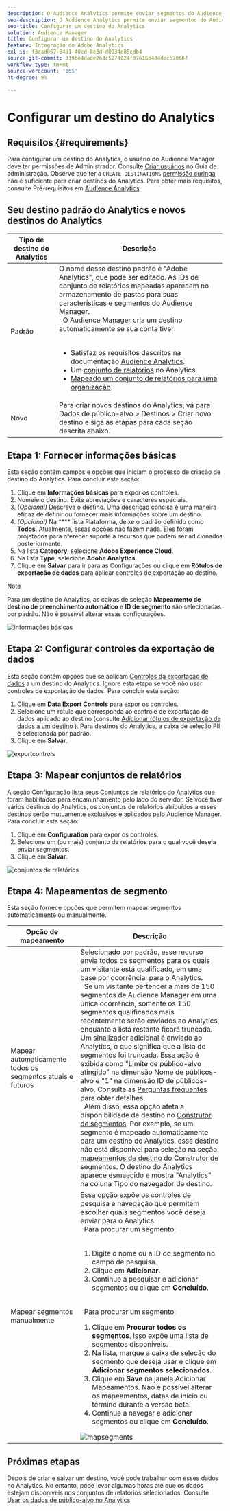 ```yaml
---
description: O Audience Analytics permite enviar segmentos do Audience Manager para o Analytics. Para usar esse recurso, crie um destino do Analytics e mapeie os segmentos a ele no Audience Manager.
seo-description: O Audience Analytics permite enviar segmentos do Audience Manager para o Analytics. Para usar esse recurso, crie um destino do Analytics e mapeie os segmentos a ele no Audience Manager.
seo-title: Configurar um destino do Analytics
solution: Audience Manager
title: Configurar um destino do Analytics
feature: Integração do Adobe Analytics
exl-id: f3ead057-04d1-40cd-8e3d-d0934d85cdb4
source-git-commit: 319be4dade263c5274624f07616b404decb7066f
workflow-type: tm+mt
source-wordcount: '855'
ht-degree: 9%

---
```


# Configurar um destino do Analytics

## Requisitos {#requirements}

Para configurar um destino do Analytics, o usuário do Audience Manager deve ter permissões de Administrador. Consulte [Criar usuários](/help/using/features/administration/administration-overview.md#create-users) no Guia de administração. Observe que ter a `CREATE_DESTINATIONS` [permissão curinga](/help/using/features/administration/administration-overview.md#wild-card-permissions) não é suficiente para criar destinos do Analytics.
Para obter mais requisitos, consulte Pré-requisitos em [Audience Analytics](https://experienceleague.adobe.com/docs/analytics/integration/audience-analytics/mc-audiences-aam.html).

## Seu destino padrão do Analytics e novos destinos do Analytics

| Tipo de destino do Analytics | Descrição |
|---|---|
| Padrão | O nome desse destino padrão é &quot;Adobe Analytics&quot;, que pode ser editado. As IDs de conjunto de relatórios mapeadas aparecem no armazenamento de pastas para suas características e segmentos do Audience Manager. <br>  O Audience Manager cria um destino automaticamente se sua conta tiver:  <br>  <ul><li>Satisfaz os requisitos descritos na documentação [Audience Analytics](https://experienceleague.adobe.com/docs/analytics/integration/audience-analytics/mc-audiences-aam.html).</li><li>Um [conjunto de relatórios](https://experienceleague.adobe.com/docs/analytics/admin/manage-report-suites/report-suites-admin.html) no Analytics.</li><li>[Mapeado um conjunto de relatórios para uma organização](https://experienceleague.adobe.com/docs/core-services/interface/about-core-services/report-suite-mapping.html).</li></ul> |
| Novo | Para criar novos destinos do Analytics, vá para Dados de público-alvo > Destinos > Criar novo destino e siga as etapas para cada seção descrita abaixo. |

## Etapa 1: Fornecer informações básicas

Esta seção contém campos e opções que iniciam o processo de criação de destino do Analytics. Para concluir esta seção:

1. Clique em **Informações básicas** para expor os controles.
2. Nomeie o destino. Evite abreviações e caracteres especiais.
3. *(Opcional)* Descreva o destino. Uma descrição concisa é uma maneira eficaz de definir ou fornecer mais informações sobre um destino.
4. *(Opcional)* Na  **** lista Plataforma, deixe o padrão definido como  **Todos**. Atualmente, essas opções não fazem nada. Eles foram projetados para oferecer suporte a recursos que podem ser adicionados posteriormente.
5. Na lista **Category**, selecione **Adobe Experience Cloud**.
6. Na lista **Type**, selecione **Adobe Analytics**.
7. Clique em **Salvar** para ir para as Configurações ou clique em **Rótulos de exportação de dados** para aplicar controles de exportação ao destino.

>[!NOTE]
>
>Para um destino do Analytics, as caixas de seleção **Mapeamento de destino de preenchimento automático** e **ID de segmento** são selecionadas por padrão. Não é possível alterar essas configurações.

![informações básicas](assets/basicinformation.png)

## Etapa 2: Configurar controles da exportação de dados

Esta seção contém opções que se aplicam [Controles da exportação de dados](/help/using/features/data-export-controls.md) a um destino do Analytics. Ignore esta etapa se você não usar controles de exportação de dados. Para concluir esta seção:

1. Clique em **Data Export Controls** para expor os controles.
1. Selecione um rótulo que corresponda ao controle de exportação de dados aplicado ao destino (consulte [Adicionar rótulos de exportação de dados a um destino](/help/using/features/destinations/add-data-export-labels.md) ). Para destinos do Analytics, a caixa de seleção PII é selecionada por padrão.
1. Clique em **Salvar**.

![exportcontrols](assets/exportControls.png)

## Etapa 3: Mapear conjuntos de relatórios

A seção Configuração lista seus Conjuntos de relatórios do Analytics que foram habilitados para encaminhamento pelo lado do servidor. Se você tiver vários destinos do Analytics, os conjuntos de relatórios atribuídos a esses destinos serão mutuamente exclusivos e aplicados pelo Audience Manager. Para concluir esta seção:

1. Clique em **Configuration** para expor os controles.
1. Selecione um (ou mais) conjunto de relatórios para o qual você deseja enviar segmentos.
1. Clique em **Salvar**.

![conjuntos de relatórios](assets/reportSuites.png)

## Etapa 4: Mapeamentos de segmento

Esta seção fornece opções que permitem mapear segmentos automaticamente ou manualmente.

| Opção de mapeamento | Descrição |
|---|---|
| Mapear automaticamente todos os segmentos atuais e futuros | Selecionado por padrão, esse recurso envia todos os segmentos para os quais um visitante está qualificado, em uma base por ocorrência, para o Analytics. <br>  Se um visitante pertencer a mais de 150 segmentos de Audience Manager em uma única ocorrência, somente os 150 segmentos qualificados mais recentemente serão enviados ao Analytics, enquanto a lista restante ficará truncada. Um sinalizador adicional é enviado ao Analytics, o que significa que a lista de segmentos foi truncada. Essa ação é exibida como &quot;Limite de público-alvo atingido&quot; na dimensão Nome de públicos-alvo e &quot;1&quot; na dimensão ID de públicos-alvo. Consulte as [Perguntas frequentes](https://experienceleague.adobe.com/docs/analytics/integration/audience-analytics/audience-analytics-workflow/mc-audiences-faqs.html) para obter detalhes. <br>  Além disso, essa opção afeta a disponibilidade de destino no  [Construtor de segmentos](/help/using/features/segments/segment-builder.md). Por exemplo, se um segmento é mapeado automaticamente para um destino do Analytics, esse destino não está disponível para seleção na seção [mapeamentos de destino](/help/using/features/segments/segment-builder.md#segment-builder-controls-destinations) do Construtor de segmentos. O destino do Analytics aparece esmaecido e mostra &quot;Analytics&quot; na coluna Tipo do navegador de destino. |
| Mapear segmentos manualmente | Essa opção expõe os controles de pesquisa e navegação que permitem escolher quais segmentos você deseja enviar para o Analytics. <br>  Para procurar um segmento:  <br>  <ol><li>Digite o nome ou a ID do segmento no campo de pesquisa.</li><li>Clique em <b>Adicionar.</b></li><li>Continue a pesquisar e adicionar segmentos ou clique em <b>Concluído</b>.</li></ol><br>  Para procurar um segmento: <ol><li>Clique em <b>Procurar todos os segmentos</b>. Isso expõe uma lista de segmentos disponíveis.</li><li>Na lista, marque a caixa de seleção do segmento que deseja usar e clique em <b>Adicionar segmentos selecionados</b>.</li><li>Clique em <b>Save</b> na janela Adicionar Mapeamentos. Não é possível alterar os mapeamentos, datas de início ou término durante a versão beta.</li><li>Continue a navegar e adicionar segmentos ou clique em <b>Concluído</b>.</li></ol> ![mapsegments](assets/mapSegments.png) |

## Próximas etapas

Depois de criar e salvar um destino, você pode trabalhar com esses dados no Analytics. No entanto, pode levar algumas horas até que os dados estejam disponíveis nos conjuntos de relatórios selecionados. Consulte [Usar os dados de público-alvo no Analytics](https://experienceleague.adobe.com/docs/analytics/integration/audience-analytics/audience-analytics-workflow/use-audience-data-analytics.html).
